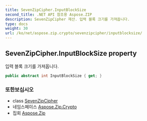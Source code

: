 ```yaml
---
title: SevenZipCipher.InputBlockSize
second_title: .NET API 참조용 Aspose.ZIP
description: SevenZipCipher 재산. 입력 블록 크기를 가져옵니다.
type: docs
weight: 30
url: /ko/net/aspose.zip.crypto/sevenzipcipher/inputblocksize/
---
```

## SevenZipCipher.InputBlockSize property

입력 블록 크기를 가져옵니다.

```csharp
public abstract int InputBlockSize { get; }
```

### 또한보십시오

* class [SevenZipCipher](../)
* 네임스페이스 [Aspose.Zip.Crypto](../../sevenzipcipher/)
* 집회 [Aspose.Zip](../../../)


